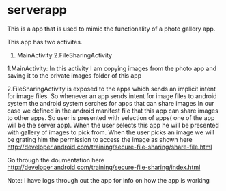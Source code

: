 # serverapp

This is a app that is used to mimic the functionality of a photo gallery app.

This app has two activites.
1. MainActivity
2.FileSharingActivity

1.MainActivity: In this activity I am copying images from the photo app and saving it to the private images folder
of this app

2.FileSharingActivity is exposed to the apps which sends an implicit intent for image files. So whenever an app
sends intent for image files to android system the android system serches for apps that can share images.In our case
we defined in the android manifest file that this app can share images to other apps. So user is presented with 
selection of apps( one of the app will be the server app). When the user selects this app he will be presented with 
gallery of images to pick from. When the user picks an image we will be grating him the permission to access the image 
as shown here http://developer.android.com/training/secure-file-sharing/share-file.html

Go through the doumentation here http://developer.android.com/training/secure-file-sharing/index.html

Note: I have logs through out the app for info on how the app is working
